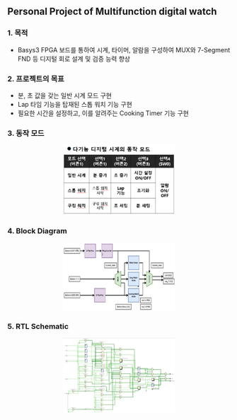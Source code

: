 ## Personal Project of Multifunction digital watch

### 1. 목적
- Basys3 FPGA 보드를 통하여 시계, 타이머, 알람을 구성하여 MUX와 7-Segment FND 등 디지털 회로 설계 및 검증 능력 향상

### 2. 프로젝트의 목표
- 분, 초 값을 갖는 일반 시계 모드 구현
- Lap 타임 기능을 탑재된 스톱 워치 기능 구현
- 필요한 시간을 설정하고, 이를 알려주는 Cooking Timer 기능 구현

### 3. 동작 모드
<p align="center">
  <img src="./Images/동작 모드.jpg" style="width: 50%; height: auto;">
</p>

### 4. Block Diagram
<p align="center">
  <img src="./Images/블록도.jpg" style="width: 50%; height: auto;">
</p>

### 5. RTL Schematic
<p align="center">
  <img src="./Images/RTL.jpg" style="width: 50%; height: auto;">
</p>  
